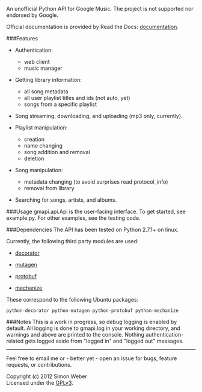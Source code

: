 An unofficial Python API for Google Music. The project is not supported nor endorsed by Google.  

Official documentation is provided by Read the Docs: [documentation](http://readthedocs.org/docs/unofficial-google-music-api/en/latest).  

###Features

* Authentication:
    * web client
    * music manager

* Getting library information:
    * all song metadata
    * all user playlist titles and ids (not auto, yet)
    * songs from a specific playlist

* Song streaming, downloading, and uploading (mp3 only, currently).

* Playlist manipulation:
    * creation
    * name changing
    * song addition and removal
    * deletion

* Song manipulation:
    * metadata changing (to avoid surprises read protocol_info)
    * removal from library

* Searching for songs, artists, and albums.

###Usage
gmapi.api.Api is the user-facing interface.
To get started, see example.py. For other examples, see the testing code.

###Dependencies
The API has been tested on Python 2.7.1+ on linux.

Currently, the following third party modules are used:

* [decorator](http://pypi.python.org/pypi/decorator)

* [mutagen](http://code.google.com/p/mutagen)

* [protobuf](http://code.google.com/p/protobuf)

* [mechanize](http://wwwsearch.sourceforge.net/mechanize/)

These correspond to the following Ubuntu packages:
    
    python-decorator python-mutagen python-protobuf python-mechanize


###Notes
This is a work in progress, so debug logging is enabled by default.
All logging is done to gmapi.log in your working directory, and warnings and above are printed to the console.
Nothing authentication-related gets logged aside from "logged in" and "logged out" messages.


- - -
  
  
Feel free to email me or - better yet - open an issue for bugs, feature requests, or contributions.



Copyright (c) 2012 Simon Weber  
Licensed under the [GPLv3](http://www.gnu.org/licenses/gpl.txt).